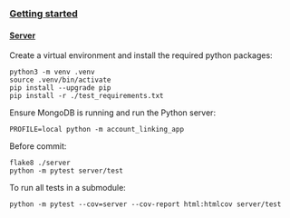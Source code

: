 ### [Getting started](#getting-started)

#### [Server](#server)
Create a virtual environment and install the required python packages:
```
python3 -m venv .venv
source .venv/bin/activate
pip install --upgrade pip
pip install -r ./test_requirements.txt
```

Ensure MongoDB is running and run the Python server:
```
PROFILE=local python -m account_linking_app
```
Before commit:
```
flake8 ./server
python -m pytest server/test
```

To run all tests in a submodule:
```
python -m pytest --cov=server --cov-report html:htmlcov server/test
```
